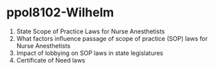 # ppol8102-Wilhelm
1. State Scope of Practice Laws for Nurse Anesthetists
2. What factors influence passage of scope of practice (SOP) laws for Nurse Anesthetists
3. Impact of lobbying on SOP laws in state legislatures
4. Certificate of Need laws
   
